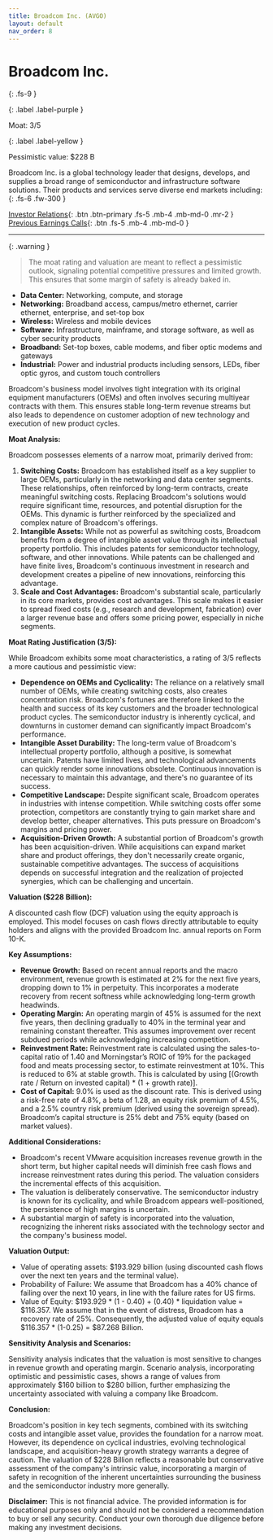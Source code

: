 ```yaml
---
title: Broadcom Inc. (AVGO)
layout: default
nav_order: 8
---
```


# Broadcom Inc.
{: .fs-9 }

{: .label .label-purple }

Moat: 3/5

{: .label .label-yellow }

Pessimistic value: $228 B

Broadcom Inc. is a global technology leader that designs, develops, and supplies a broad range of semiconductor and infrastructure software solutions.  Their products and services serve diverse end markets including:
{: .fs-6 .fw-300 }

[Investor Relations](https://www.google.com/search?q=AVGO+investor+relations){: .btn .btn-primary .fs-5 .mb-4 .mb-md-0 .mr-2 }
[Previous Earnings Calls](https://discountingcashflows.com/company/AVGO/transcripts/){: .btn .fs-5 .mb-4 .mb-md-0 }

---

{: .warning } 
>The moat rating and valuation are meant to reflect a pessimistic outlook, signaling potential competitive pressures and limited growth. This ensures that some margin of safety is already baked in.


* **Data Center:** Networking, compute, and storage
* **Networking:** Broadband access, campus/metro ethernet, carrier ethernet, enterprise, and set-top box
* **Wireless:** Wireless and mobile devices
* **Software:** Infrastructure, mainframe, and storage software, as well as cyber security products
* **Broadband:** Set-top boxes, cable modems, and fiber optic modems and gateways
* **Industrial:** Power and industrial products including sensors, LEDs, fiber optic gyros, and custom touch controllers

Broadcom's business model involves tight integration with its original equipment manufacturers (OEMs) and often involves securing multiyear contracts with them. This ensures stable long-term revenue streams but also leads to dependence on customer adoption of new technology and execution of new product cycles. 


**Moat Analysis:**

Broadcom possesses elements of a narrow moat, primarily derived from:

1. **Switching Costs:**  Broadcom has established itself as a key supplier to large OEMs, particularly in the networking and data center segments. These relationships, often reinforced by long-term contracts, create meaningful switching costs.  Replacing Broadcom's solutions would require significant time, resources, and potential disruption for the OEMs. This dynamic is further reinforced by the specialized and complex nature of Broadcom's offerings.
2. **Intangible Assets:** While not as powerful as switching costs, Broadcom benefits from a degree of intangible asset value through its intellectual property portfolio. This includes patents for semiconductor technology, software, and other innovations. While patents can be challenged and have finite lives, Broadcom's continuous investment in research and development creates a pipeline of new innovations, reinforcing this advantage.
3. **Scale and Cost Advantages:**  Broadcom's substantial scale, particularly in its core markets, provides cost advantages. This scale makes it easier to spread fixed costs (e.g., research and development, fabrication) over a larger revenue base and offers some pricing power, especially in niche segments.

**Moat Rating Justification (3/5):**

While Broadcom exhibits some moat characteristics, a rating of 3/5 reflects a more cautious and pessimistic view:

* **Dependence on OEMs and Cyclicality:** The reliance on a relatively small number of OEMs, while creating switching costs, also creates concentration risk.  Broadcom's fortunes are therefore linked to the health and success of its key customers and the broader technological product cycles. The semiconductor industry is inherently cyclical, and downturns in customer demand can significantly impact Broadcom's performance.  
* **Intangible Asset Durability:**  The long-term value of Broadcom's intellectual property portfolio, although a positive, is somewhat uncertain.  Patents have limited lives, and technological advancements can quickly render some innovations obsolete. Continuous innovation is necessary to maintain this advantage, and there's no guarantee of its success.
* **Competitive Landscape:** Despite significant scale, Broadcom operates in industries with intense competition. While switching costs offer some protection, competitors are constantly trying to gain market share and develop better, cheaper alternatives. This puts pressure on Broadcom's margins and pricing power.
* **Acquisition-Driven Growth:**  A substantial portion of Broadcom's growth has been acquisition-driven. While acquisitions can expand market share and product offerings, they don't necessarily create organic, sustainable competitive advantages.  The success of acquisitions depends on successful integration and the realization of projected synergies, which can be challenging and uncertain.


**Valuation ($228 Billion):**

A discounted cash flow (DCF) valuation using the equity approach is employed. This model focuses on cash flows directly attributable to equity holders and aligns with the provided Broadcom Inc. annual reports on Form 10-K. 


**Key Assumptions:**

* **Revenue Growth:**  Based on recent annual reports and the macro environment, revenue growth is estimated at 2% for the next five years, dropping down to 1% in perpetuity. This incorporates a moderate recovery from recent softness while acknowledging long-term growth headwinds.
* **Operating Margin:**  An operating margin of 45% is assumed for the next five years, then declining gradually to 40% in the terminal year and remaining constant thereafter. This assumes improvement over recent subdued periods while acknowledging increasing competition.
* **Reinvestment Rate:** Reinvestment rate is calculated using the sales-to-capital ratio of 1.40 and Morningstar’s ROIC of 19% for the packaged food and meats processing sector, to estimate reinvestment at 10%. This is reduced to 6% at stable growth. This is calculated by using [(Growth rate / Return on invested capital) * (1 + growth rate)].
* **Cost of Capital:** 9.0% is used as the discount rate. This is derived using a risk-free rate of 4.8%, a beta of 1.28, an equity risk premium of 4.5%, and a 2.5% country risk premium (derived using the sovereign spread). Broadcom’s capital structure is 25% debt and 75% equity (based on market values).

**Additional Considerations:**

* Broadcom's recent VMware acquisition increases revenue growth in the short term, but higher capital needs will diminish free cash flows and increase reinvestment rates during this period. The valuation considers the incremental effects of this acquisition.
* The valuation is deliberately conservative. The semiconductor industry is known for its cyclicality, and while Broadcom appears well-positioned, the persistence of high margins is uncertain.  
* A substantial margin of safety is incorporated into the valuation, recognizing the inherent risks associated with the technology sector and the company's business model.

**Valuation Output:**

* Value of operating assets: $193.929 billion (using discounted cash flows over the next ten years and the terminal value).
* Probability of Failure: We assume that Broadcom has a 40% chance of failing over the next 10 years, in line with the failure rates for US firms.  
* Value of Equity: $193.929 * (1 - 0.40) + (0.40) * liquidation value = $116.357. We assume that in the event of distress, Broadcom has a recovery rate of 25%. Consequently, the adjusted value of equity equals $116.357 * (1-0.25) = $87.268 Billion.

**Sensitivity Analysis and Scenarios:**

Sensitivity analysis indicates that the valuation is most sensitive to changes in revenue growth and operating margin.  Scenario analysis, incorporating optimistic and pessimistic cases, shows a range of values from approximately $160 billion to $280 billion, further emphasizing the uncertainty associated with valuing a company like Broadcom.


**Conclusion:**

Broadcom's position in key tech segments, combined with its switching costs and intangible asset value, provides the foundation for a narrow moat. However, its dependence on cyclical industries, evolving technological landscape, and acquisition-heavy growth strategy warrants a degree of caution. The valuation of $228 Billion reflects a reasonable but conservative assessment of the company's intrinsic value, incorporating a margin of safety in recognition of the inherent uncertainties surrounding the business and the semiconductor industry more generally.


**Disclaimer:** This is not financial advice. The provided information is for educational purposes only and should not be considered a recommendation to buy or sell any security.  Conduct your own thorough due diligence before making any investment decisions.